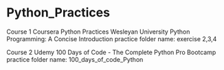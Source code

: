 # Python_Practices
Course 1
Coursera Python Practices
Wesleyan University
Python Programming: A Concise Introduction
practice folder name: exercise 2,3,4

Course 2
Udemy
100 Days of Code - The Complete Python Pro Bootcamp
practice folder name: 100_days_of_code_Python
